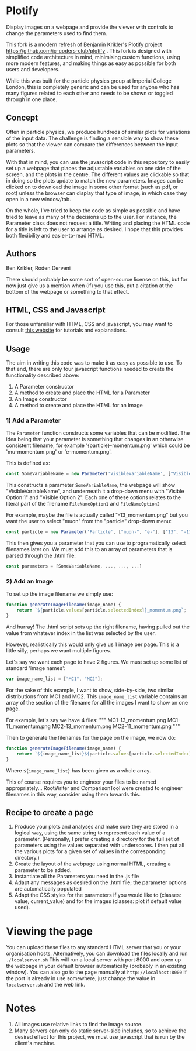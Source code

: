 Plotify
=======
Display images on a webpage and provide the viewer with controls to change the parameters used to find them.

This fork is a modern refresh of Benjamin Krikler's Plotify project https://github.com/ic-coders-club/plotify .
This fork is designed with simplified code architecture in mind, minimising custom functions, using more modern features, and making things as easy as possible for both users and developers.

While this was built for the particle physics group at Imperial College London, this is completely generic and can be used for anyone who has many figures related to each other and needs to be shown or toggled through in one place.

Concept
-------
Often in particle physics, we produce hundreds of similar plots for variations of the input data.
The challenge is finding a sensible way to show these plots so that the viewer can compare the differences between the input parameters.

With that in mind, you can use the javascript code in this repository to easily set up a webpage that places the adjustable variables on one side of the screen, and the plots in the centre.
The different values are clickable so that in doing so the plots update to match the new parameters. Images can be clicked on to download the image in some other format (such as pdf, or root) unless the browser can display that type of image, in which case they open in a new window/tab.

On the whole, I've tried to keep the code as simple as possible and have tried to leave as many of the decisions up to the user.
For instance, the Parameter class does not request a title.  Writing and placing the HTML code for a title is left to the user to arrange as desired.
I hope that this provides both flexibility and easier-to-read HTML.

Authors 
-------
Ben Krikler, Roden Derveni

There should probably be some sort of open-source license on this, but for now just give us a mention when (if) you use this, put a citation at the bottom of the webpage or something to that effect.

HTML, CSS and Javascript
------------------------

For those unfamiliar with HTML, CSS and javascript, you may want to consult [this website](http://www.w3schools.com) 
for tutorials and explanations. 


Usage
-----
The aim in writing this code was to make it as easy as possible to use.
To that end, there are only four javascript functions needed to create the functionality described above:

1. A Parameter constructor
2. A method to create and place the HTML for a Parameter
3. An Image constructor
4. A method to create and place the HTML for an Image

### 1) Add a Parameter
The `Parameter` function constructs some variables that can be modified. The idea being that your parameter is something that changes in an otherwise consistent filename, for example '{particle}-momentum.png' which could be 'mu-momentum.png' or 'e-momentum.png'.

This is defined as:
```javascript
const SomeVariableName = new Parameter('VisibleVariableName', ["Visible Option 1", "Visible Option 2"], ["FileNameOption1", "FilenameOption2"]); 
```

This constructs a parameter `SomeVariableName`, the webpage will show "VisibleVariableName", and underneath it a drop-down menu with "Visible Option 1" and "Visible Option 2". Each one of these options relates to the literal part of the filename `FileNameOption1` and `FileNameOption2`

For example, maybe the file is actually called "-13\_momentum.png" but you want the user to select "muon" from the "particle" drop-down menu:
```javascript
const particle = new Parameter('Particle', ["muon-", "e-"], ["13", "-11"]);
```

This then gives you a parameter that you can use to programatically select filenames later on.
We must add this to an array of parameters that is parsed through the .html file:
```javascript
const parameters = [SomeVariableName, ..., ..., ...]
```

### 2) Add an Image
To set up the image filename we simply use:
```javascript
function generateImageFilename(image_name) {
    return `${particle.values[particle.selectedIndex]}_momentum.png`;
}
```

And hurray! The .html script sets up the right filename, having pulled out the value from whatever index in the list was selected by the user.

However, realistically this would only give us 1 image per page. This is a little silly, perhaps we want multiple figures.

Let's say we want each page to have 2 figures. We must set up some list of standard 'image names':
```javascript
var image_name_list = ["MC1", "MC2"];
```
For the sake of this example, I want to show, side-by-side, two similar distributions from MC1 and MC2.
This `image_name_list` variable contains an array of the section of the filename for all the images I want to show on one page.

For example, let's say we have 4 files:
"""
MC1-13\_momentum.png
MC1-11\_momentum.png
MC2-13\_momentum.png
MC2-11\_momentum.png
"""

Then to generate the filenames for the page on the image, we now do:

```javascript
function generateImageFilename(image_name) {
    return `${image_name_list}${particle.values[particle.selectedIndex]}_momentum.png`;
}
```
Where `${image_name_list}` has been given as a whole array.

This of course requires you to engineer your files to be named appropriately...
RootWriter and ComparisonTool were created to engineer filenames in this way, consider using them towards this.

Recipe to create a page
-----------------------
1. Produce your plots and analyses and make sure they are stored in a logical way, using the same string to represent each value of a parameter. 
   (Personally, I prefer creating a directory for the full set of parameters using the values separated with underscores. I then put all the various plots for a given set of values in the corresponding directory.)
2. Create the layout of the webpage using normal HTML, creating a  parameter to be added.
3. Instantiate all the Parameters you need in the .js file
4. Adapt any messages as desired on the .html file; the parameter options are automatically populated
5. Adapt the CSS styles for the parameters if you would like to (classes: value, current_value) and for the images (classes: plot if default value used).

Viewing the page
================

You can upload these files to any standard HTML server that you or your organisation hosts.
Alternatively, you can download the files locally and run `./localserver.sh`
This will run a local server with port 8000 and open up the webpage in your default browser automatically (probably in an existing window).
You can also go to the page manually at `http://localhost:8000`
If the port is already in use somewhere, just change the value in `localserver.sh` and the web link. 

Notes
=====
1. All images use relative links to find the image source.
2. Many servers can only do static server-side includes, so to achieve the desired effect for this project, we must use javascript that is run by the client's machine.
